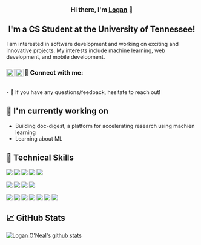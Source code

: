 <h3 align="center">
Hi there, I'm <a href="https://www.loganoneal.com/" target="_blank" rel="noreferrer">Logan</a> 👋
</h3>

<h2 align="center">
I'm a CS Student at the University of Tennessee!
</h2> 
I am interested in software development and working on exciting and innovative projects. My interests include machine learning, web development, and mobile development. 

### 🤝 Connect with me: <a href="https://www.linkedin.com/in/loganoneal/"><img align="left" src="https://raw.githubusercontent.com/LoganOneal/LoganOneal/main/images/linkedin.svg" alt="Logan O'Neal | LinkedIn" width="21px"/></a>  <a href="https://instagram.com/loganofneal"><img align="left" src="https://raw.githubusercontent.com/LoganOneal/LoganOneal/main/images/instagram.svg" alt="Logan O'Neal | Instagram" width="21px"/></a>

</br>
- 💬 If you have any questions/feedback, hesitate to reach out!

## 🔭 I'm currently working on

- Building doc-digest, a platform for accelerating research using machien learning
- Learning about ML

## 💼 Technical Skills

![](https://img.shields.io/badge/Code-Python-informational?style=flat&logo=Python&color=003B57)
![](https://img.shields.io/badge/Code-React-informational?style=flat&logo=react&color=61DAFB)
![](https://img.shields.io/badge/Code-JavaScript-informational?style=flat&logo=JavaScript&color=F7DF1E)
![](https://img.shields.io/badge/Code-HTML5-informational?style=flat&logo=HTML5&color=E34F26)
![](https://img.shields.io/badge/Code-C++-informational?style=flat&logo=C++&color=red)

![](https://img.shields.io/badge/Style-Bootstrap-informational?style=flat&logo=Bootstrap&color=7952B3)
![](https://img.shields.io/badge/Style-CSS3-informational?style=flat&logo=CSS3&color=1572B6)
![](https://img.shields.io/badge/Style-styled--components-informational?style=flat&logo=styled-components&color=DB7093)
![](https://img.shields.io/badge/Style-Material--UI-informational?style=flat&logo=Material-UI&color=0081CB)

![](https://img.shields.io/badge/Tools-Figma-informational?style=flat&logo=Figma&color=F24E1E)
![](https://img.shields.io/badge/Tools-NPM-informational?style=flat&logo=NPM&color=CB3837)
![](https://img.shields.io/badge/Tools-Yarn-informational?style=flat&logo=Yarn&color=2C8EBB)
![](https://img.shields.io/badge/Tools-Postman-informational?style=flat&logo=Postman&color=FF6C37)
![](https://img.shields.io/badge/Tools-Heroku-informational?style=flat&logo=Heroku&color=430098)
![](https://img.shields.io/badge/Tools-Git-informational?style=flat&logo=Git&color=F05032)
![](https://img.shields.io/badge/Tools-GitHub-informational?style=flat&logo=GitHub&color=181717)

## 📈 GitHub Stats 

[![Logan O'Neal's github stats](https://github-readme-stats.vercel.app/api?username=loganoneal)](https://github.com/loganoneal)
